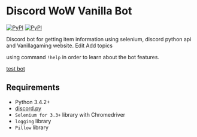 # Discord WoW Vanilla Bot
[![PyPI](https://img.shields.io/pypi/v/discord.py.svg)](https://pypi.python.org/pypi/discord.py/)
[![PyPI](https://img.shields.io/pypi/pyversions/discord.py.svg)](https://pypi.python.org/pypi/discord.py/)

Discord bot for getting item information using selenium, discord python api and Vanillagaming website. Edit
Add topics

using command `!help` in order to learn about the bot features.

[test bot](https://discordapp.com/oauth2/authorize?client_id=373173447603257364&scope=bot)

## Requirements

- Python 3.4.2+
- [discord.py](https://github.com/Rapptz/discord.py)
- `Selenium for 3.3+` library with Chromedriver
- `logging` library
- `Pillow` library




